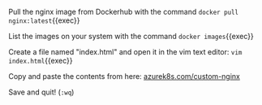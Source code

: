 Pull the nginx image from Dockerhub with the command `docker pull nginx:latest`{{exec}}

List the images on your system with the command `docker images`{{exec}}

Create a file named "index.html" and open it in the vim text editor: `vim index.html`{{exec}}

Copy and paste the contents from here: [azurek8s.com/custom-nginx](https://azurek8s.com/custom-nginx)

Save and quit! (`:wq`)